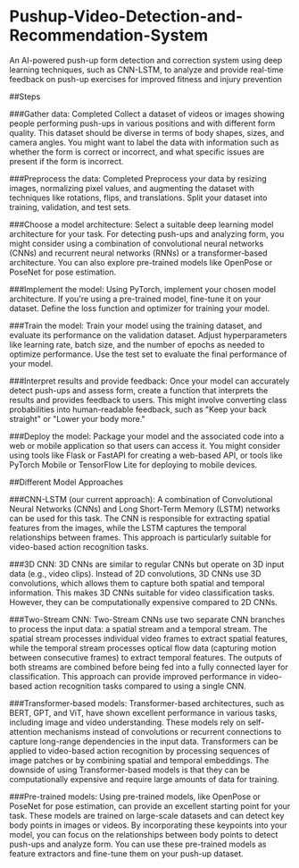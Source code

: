 # Pushup-Video-Detection-and-Recommendation-System
An AI-powered push-up form detection and correction system using deep learning techniques, such as CNN-LSTM, to analyze and provide real-time feedback on push-up exercises for improved fitness and injury prevention

##Steps

###Gather data: Completed
Collect a dataset of videos or images showing people performing push-ups in various positions and with different form quality. This dataset should be diverse in terms of body shapes, sizes, and camera angles. You might want to label the data with information such as whether the form is correct or incorrect, and what specific issues are present if the form is incorrect.

###Preprocess the data: Completed
Preprocess your data by resizing images, normalizing pixel values, and augmenting the dataset with techniques like rotations, flips, and translations. Split your dataset into training, validation, and test sets.

###Choose a model architecture:
Select a suitable deep learning model architecture for your task. For detecting push-ups and analyzing form, you might consider using a combination of convolutional neural networks (CNNs) and recurrent neural networks (RNNs) or a transformer-based architecture. You can also explore pre-trained models like OpenPose or PoseNet for pose estimation.

###Implement the model:
Using PyTorch, implement your chosen model architecture. If you're using a pre-trained model, fine-tune it on your dataset. Define the loss function and optimizer for training your model.


###Train the model:
Train your model using the training dataset, and evaluate its performance on the validation dataset. Adjust hyperparameters like learning rate, batch size, and the number of epochs as needed to optimize performance. Use the test set to evaluate the final performance of your model.

###Interpret results and provide feedback:
Once your model can accurately detect push-ups and assess form, create a function that interprets the results and provides feedback to users. This might involve converting class probabilities into human-readable feedback, such as "Keep your back straight" or "Lower your body more."

###Deploy the model:
Package your model and the associated code into a web or mobile application so that users can access it. You might consider using tools like Flask or FastAPI for creating a web-based API, or tools like PyTorch Mobile or TensorFlow Lite for deploying to mobile devices.



##Different Model Approaches


###CNN-LSTM (our current approach):
A combination of Convolutional Neural Networks (CNNs) and Long Short-Term Memory (LSTM) networks can be used for this task. The CNN is responsible for extracting spatial features from the images, while the LSTM captures the temporal relationships between frames. This approach is particularly suitable for video-based action recognition tasks.

###3D CNN:
3D CNNs are similar to regular CNNs but operate on 3D input data (e.g., video clips). Instead of 2D convolutions, 3D CNNs use 3D convolutions, which allows them to capture both spatial and temporal information. This makes 3D CNNs suitable for video classification tasks. However, they can be computationally expensive compared to 2D CNNs.

###Two-Stream CNN:
Two-Stream CNNs use two separate CNN branches to process the input data: a spatial stream and a temporal stream. The spatial stream processes individual video frames to extract spatial features, while the temporal stream processes optical flow data (capturing motion between consecutive frames) to extract temporal features. The outputs of both streams are combined before being fed into a fully connected layer for classification. This approach can provide improved performance in video-based action recognition tasks compared to using a single CNN.

###Transformer-based models:
Transformer-based architectures, such as BERT, GPT, and ViT, have shown excellent performance in various tasks, including image and video understanding. These models rely on self-attention mechanisms instead of convolutions or recurrent connections to capture long-range dependencies in the input data. Transformers can be applied to video-based action recognition by processing sequences of image patches or by combining spatial and temporal embeddings. The downside of using Transformer-based models is that they can be computationally expensive and require large amounts of data for training.

###Pre-trained models:
Using pre-trained models, like OpenPose or PoseNet for pose estimation, can provide an excellent starting point for your task. These models are trained on large-scale datasets and can detect key body points in images or videos. By incorporating these keypoints into your model, you can focus on the relationships between body points to detect push-ups and analyze form. You can use these pre-trained models as feature extractors and fine-tune them on your push-up dataset.

